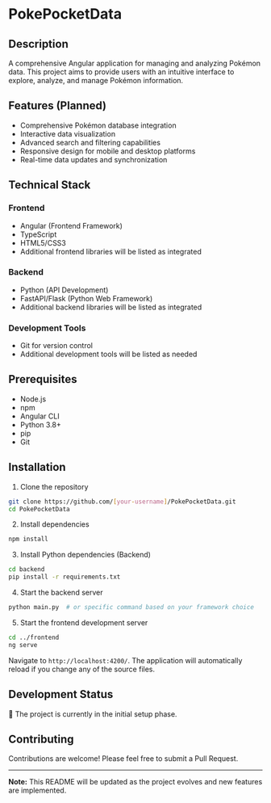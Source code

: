 # PokePocketData

## Description
A comprehensive Angular application for managing and analyzing Pokémon data. This project aims to provide users with an intuitive interface to explore, analyze, and manage Pokémon information.

## Features (Planned)
- Comprehensive Pokémon database integration
- Interactive data visualization
- Advanced search and filtering capabilities
- Responsive design for mobile and desktop platforms
- Real-time data updates and synchronization

## Technical Stack

### Frontend
- Angular (Frontend Framework)
- TypeScript
- HTML5/CSS3
- Additional frontend libraries will be listed as integrated

### Backend
- Python (API Development)
- FastAPI/Flask (Python Web Framework)
- Additional backend libraries will be listed as integrated

### Development Tools
- Git for version control
- Additional development tools will be listed as needed

## Prerequisites
- Node.js 
- npm
- Angular CLI
- Python 3.8+ 
- pip
- Git

## Installation
1. Clone the repository
```bash
git clone https://github.com/[your-username]/PokePocketData.git
cd PokePocketData
```

2. Install dependencies
```bash
npm install
```

3. Install Python dependencies (Backend)
```bash
cd backend
pip install -r requirements.txt
```

4. Start the backend server
```bash
python main.py  # or specific command based on your framework choice
```

5. Start the frontend development server
```bash
cd ../frontend
ng serve
```

Navigate to `http://localhost:4200/`. The application will automatically reload if you change any of the source files.

## Development Status
🚧 The project is currently in the initial setup phase.

## Contributing
Contributions are welcome! Please feel free to submit a Pull Request.

---
**Note:** This README will be updated as the project evolves and new features are implemented.
